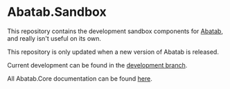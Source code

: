 # Abatab.Sandbox

This repository contains the development sandbox components for [Abatab](https://github.com/spectrum-health-systems/Abatab), and really isn't useful on its own.

This repository is only updated when a new version of Abatab is released.

Current development can be found in the [development branch](https://github.com/spectrum-health-systems/Abatab.Sandbox/tree/development).

All Abatab.Core documentation can be found [here](https://spectrum-health-systems.github.io/Abatab/).
